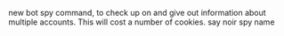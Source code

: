 new bot spy command, to check up on and give out information about multiple accounts. This will cost a number of cookies. say noir spy name